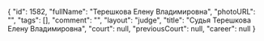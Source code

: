 {
    "id": 1582,
    "fullName": "Терешкова Елену Владимировна",
    "photoURL": "",
    "tags": [],
    "comment": "",
    "layout": "judge",
    "title": "Судья Терешкова Елену Владимировна",
    "court": null,
    "previousCourt": null,
    "career": null
}